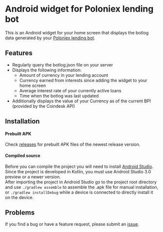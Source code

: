 # Android widget for Poloniex lending bot
This is an Android widget for your home screen that displays the botlog data generated by your [Poloniex lending bot](https://github.com/BitBotFactory/poloniexlendingbot).
## Features
* Regularly query the botlog.json file on your server
* Displays the following information:
  * Amount of currency in your lending account
  * Currency earned from interests since adding the widget to your home screen
  * Average interest rate of your currently active loans
  * Time when the botlog was last updated
* Additionally displays the value of your Currency as of the current BPI (provided by the Coindesk API)
## Installation
#### Prebuilt APK
Check [releases](https://github.com/artemperl/plb-widget/releases) for prebuilt APK files of the newest release version.
#### Compiled source
Before you can compile the project you will need to install [Android Studio](https://developer.android.com/studio/preview/index.html). Since the project is developed in Kotlin, you must use Android Studio 3.0 preview or a newer version.  
After importing the project in Android Studio go to the project root directory and use `./gradlew assemble` to assemble the .apk file for manual installation, or `./gradlew installDebug` while a device is connected to directly install it on the device.
## Problems
If you find a bug or have a feature request, please submit an [issue](https://github.com/artemperl/plb-widget/issues).